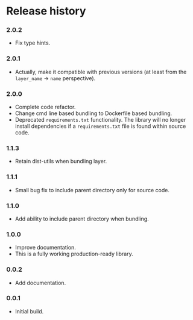 # Release history

### 2.0.2
* Fix type hints.

### 2.0.1
* Actually, make it compatible with previous versions 
  (at least from the `layer_name` -> `name` perspective).

### 2.0.0
* Complete code refactor.
* Change cmd line based bundling to Dockerfile based bundling.
* Deprecated `requirements.txt` functionality. The library will no longer
install dependencies if a `requirements.txt` file is found within source code.

### 1.1.3
* Retain dist-utils when bundling layer.

### 1.1.1
* Small bug fix to include parent directory only for source code.

### 1.1.0
* Add ability to include parent directory when bundling.

### 1.0.0
* Improve documentation.
* This is a fully working production-ready library.

### 0.0.2
* Add documentation.

### 0.0.1
* Initial build.
